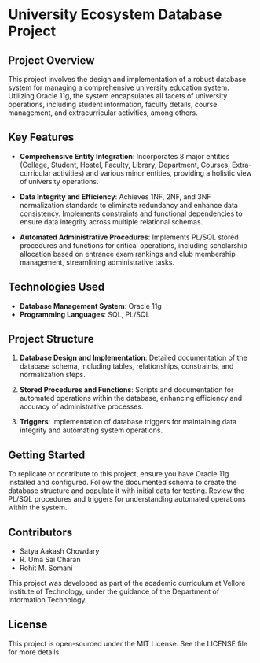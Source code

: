 # University Ecosystem Database Project

## Project Overview

This project involves the design and implementation of a robust database system for managing a comprehensive university education system. Utilizing Oracle 11g, the system encapsulates all facets of university operations, including student information, faculty details, course management, and extracurricular activities, among others.

## Key Features

- **Comprehensive Entity Integration**: Incorporates 8 major entities (College, Student, Hostel, Faculty, Library, Department, Courses, Extra-curricular activities) and various minor entities, providing a holistic view of university operations.
  
- **Data Integrity and Efficiency**: Achieves 1NF, 2NF, and 3NF normalization standards to eliminate redundancy and enhance data consistency. Implements constraints and functional dependencies to ensure data integrity across multiple relational schemas.
  
- **Automated Administrative Procedures**: Implements PL/SQL stored procedures and functions for critical operations, including scholarship allocation based on entrance exam rankings and club membership management, streamlining administrative tasks.

## Technologies Used

- **Database Management System**: Oracle 11g
- **Programming Languages**: SQL, PL/SQL

## Project Structure

1. **Database Design and Implementation**: Detailed documentation of the database schema, including tables, relationships, constraints, and normalization steps.
   
2. **Stored Procedures and Functions**: Scripts and documentation for automated operations within the database, enhancing efficiency and accuracy of administrative processes.
   
3. **Triggers**: Implementation of database triggers for maintaining data integrity and automating system operations.

## Getting Started

To replicate or contribute to this project, ensure you have Oracle 11g installed and configured. Follow the documented schema to create the database structure and populate it with initial data for testing. Review the PL/SQL procedures and triggers for understanding automated operations within the system.

## Contributors
- Satya Aakash Chowdary
- R. Uma Sai Charan
- Rohit M. Somani

This project was developed as part of the academic curriculum at Vellore Institute of Technology, under the guidance of the Department of Information Technology.

## License

This project is open-sourced under the MIT License. See the LICENSE file for more details.

